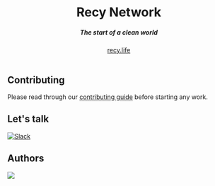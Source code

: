 <div align="center">
    <h1 align="center">Recy Network</h1>
    <h5>The start of a clean world</h5>
</div>

<div align="center">
  <a href="https://www.recy.life">recy.life</a>
</div>
<br/>

## Contributing

Please read through our [contributing guide](.github/CONTRIBUTING.md) before starting any work.

## Let's talk
[![Slack](https://img.shields.io/badge/Slack-4A154B?style=for-the-badge&logo=slack&logoColor=white)](https://join.slack.com/t/detrash/shared_invite/zt-2uct9pqn5-hk3w0aL0Aadt9abYqPH8qQ)
## Authors

<a href="https://github.com/detrash/detrash/graphs/contributors">
  <img src="https://contrib.rocks/image?repo=detrash/recy-network" />
</a>



